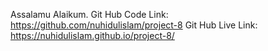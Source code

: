 Assalamu Alaikum.
Git Hub Code Link: https://github.com/nuhidulislam/project-8
Git Hub Live Link: https://nuhidulislam.github.io/project-8/
